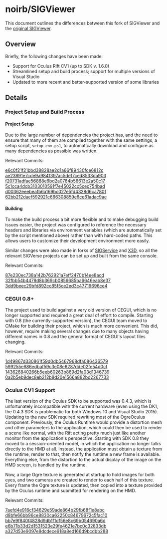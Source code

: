# noirb/SIGViewer

This document outlines the differences between this fork of SIGViewer and the [original SIGViewer](https://github.com/SIGVerse/SIGViewer).

## Overview

Briefly, the following changes have been made:

* Support for Oculus Rift CV1 (up to SDK v. 1.6.0)
* Streamlined setup and build process; support for multiple versions of Visual Studio
* Updated to more recent and better-supported version of some libraries

## Details

### Project Setup and Build Process

#### Project Setup

Due to the large number of dependencies the project has, and the need to ensure that many of them are compiled together with the same settings, a setup script, `setup_env.ps1`, to automatically download and configure as many dependencies as possible was written.

Relevant Commits:

[e6c0f21f21bbd38828ae2d1a66f89430fce6812c](https://github.com/noirb/SIGViewer/commit/e6c0f21f21bbd38828ae2d1a66f89430fce6812c)
[ae23891e7cde9a9841397ac5de17ced8533da903](https://github.com/noirb/SIGViewer/commit/ae23891e7cde9a9841397ac5de17ced8533da903)
[f20731adfae56888e6bd2a0784b56613e2a50c17](https://github.com/noirb/SIGViewer/commit/f20731adfae56888e6bd2a0784b56613e2a50c17)
[5c1cca4dcb3103010591f7e45022cc5cec754bad](https://github.com/noirb/SIGViewer/commit/5c1cca4dcb3103010591f7e45022cc5cec754bad)
[d00362eeebeafb6a169bc027e5fd4328d6ca7801](https://github.com/noirb/SIGViewer/commit/d00362eeebeafb6a169bc027e5fd4328d6ca7801)
[62bb212daef592921c666308859e6ce61adac9ae](https://github.com/noirb/SIGViewer/commit/62bb212daef592921c666308859e6ce61adac9ae)

#### Building

To make the build process a bit more flexible and to make debugging build issues easier, the project was configured to reference the necessary headers and libraries via environment variables (which are automatically set by the script mentioned above) rather than with hard-coded paths. This allows users to customize their development environment more easily.

Similar changes were also made in forks of [SIGService](https://github.com/noirb/SIGService) and [X3D](https://github.com/noirb/x3d), so all the relevant SIGVerse projects can be set up and built from the same console.

Relevant Commits:

[87e230ec738a142b762921a7eff2470b14ee8acd](https://github.com/noirb/SIGViewer/commit/87e230ec738a142b762921a7eff2470b14ee8acd)
[32fbb54b4478d8b369cb0856685ba6646eab8e37](https://github.com/noirb/SIGViewer/commit/32fbb54b4478d8b369cb0856685ba6646eab8e37)
[3dd9beec29bfd892cc85f5ce2ed3c47719696ce4](https://github.com/noirb/SIGViewer/commit/3dd9beec29bfd892cc85f5ce2ed3c47719696ce4)

### CEGUI 0.8+

The project used to build against a very old version of CEGUI, which is no longer supported and required a great deal of effort to compile. Starting with 0.8 (the currently-supported version), the CEGUI team moved to CMake for building their project, which is much more convenient. This did, however, require making several changes due to many objects having different names in 0.8 and the general format of CEGUI's layout files changing.

Relevant Commits:

[1d49867d330861f59d0db5467968dfa086436579](https://github.com/noirb/SIGViewer/commit/1d49867d330861f59d0db5467968dfa086436579)
[599255e686edbaf59c3e08e6287dde02fe54d0cf](https://github.com/noirb/SIGViewer/commit/599255e686edbaf59c3e08e6287dde02fe54d0cf)
[143626840266b5eeb60263b869d2fa03d1346739](https://github.com/noirb/SIGViewer/commit/143626840266b5eeb60263b869d2fa03d1346739)
[0a2b5eb9dec8eb212b8d20e1566a882bd2267733](https://github.com/noirb/SIGViewer/commit/0a2b5eb9dec8eb212b8d20e1566a882bd2267733)

### Oculus CV1 Support

The last version of the Oculus SDK to be supported was 0.4.3, which is unfortunately incompatible with the current hardware (even using the DK1, the 0.4.3 SDK is problematic for both Windows 10 and Visual Studio 2015). Updating to the new SDK required rewriting most of the OgreOculus component. Previously, the Oculus Runtime would provide a distortion mesh and other parameters to the application, which could then be used to render a scene like normal, with the Rift acting pretty much just like another monitor from the application's perspective. Starting with SDK 0.8 they moved to a session-oriented model, in which the application no longer talks directly to the HMD at all. Instead, the application must obtain a texture from the runtime, render to that, then notify the runtime a new frame is available. Everything else, from the distortion to the actual display of the image on the HMD screen, is handled by the runtime.

Now, a large Ogre texture is generated at startup to hold images for both eyes, and two cameras are created to render to each half of this texture. Every frame the Ogre texture is updated, then copied into a texture provided by the Oculus runtime and submitted for rendering on the HMD.

Relevant Commits:

[7aefd4e916cf34629e59ade864b29fb68f1e8abc](https://github.com/noirb/SIGViewer/commit/7aefd4e916cf34629e59ade864b29fb68f1e8abc)
[d8bfe66bb96ce8830ca62250c84679672c5fac10](https://github.com/noirb/SIGViewer/commit/d8bfe66bb96ce8830ca62250c84679672c5fac10)
[bb7e9f840f4828d9db1f1df56e8c69b054690a6d](https://github.com/noirb/SIGViewer/commit/bb7e9f840f4828d9db1f1df56e8c69b054690a6d)
[e6b71b33d2d1531523e29fe4621e7bc0c32833db](https://github.com/noirb/SIGViewer/commit/e6b71b33d2d1531523e29fe4621e7bc0c32833db)
[a327d53e9097e8dcdece918a8ed166d9bcdbb288](https://github.com/noirb/SIGViewer/commit/a327d53e9097e8dcdece918a8ed166d9bcdbb288)

